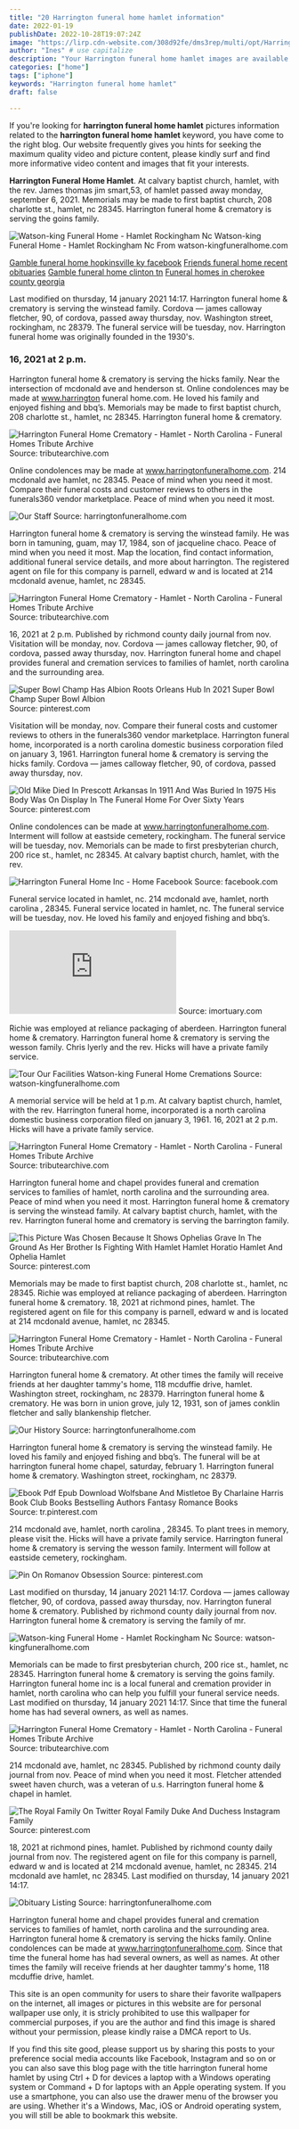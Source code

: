 ```yaml
---
title: "20 Harrington funeral home hamlet information"
date: 2022-01-19
publishDate: 2022-10-28T19:07:24Z
image: "https://lirp.cdn-website.com/308d92fe/dms3rep/multi/opt/HarringtonLogo-640w.png"
author: "Ines" # use capitalize
description: "Your Harrington funeral home hamlet images are available in this site. Harrington funeral home hamlet are a topic that is being searched for and liked by netizens today. You can Find and Download the Harrington funeral home hamlet files here. Find and Download all free photos and vectors."
categories: ["home"]
tags: ["iphone"]
keywords: "Harrington funeral home hamlet"
draft: false

---
```


If you're looking for **harrington funeral home hamlet** pictures information related to the **harrington funeral home hamlet** keyword, you have come to the right  blog.  Our website frequently  gives you  hints  for seeking  the maximum  quality video and picture  content, please kindly surf and find more informative video content and images  that fit your interests.

**Harrington Funeral Home Hamlet**. At calvary baptist church, hamlet, with the rev. James thomas jim smart,53, of hamlet passed away monday, september 6, 2021. Memorials may be made to first baptist church, 208 charlotte st., hamlet, nc 28345. Harrington funeral home &amp; crematory is serving the goins family.

![Watson-king Funeral Home - Hamlet Rockingham Nc](https://s3.amazonaws.com/csvweb/siteimages/xbc/404966-P1010679.JPG "Watson-king Funeral Home - Hamlet Rockingham Nc")
Watson-king Funeral Home - Hamlet Rockingham Nc From watson-kingfuneralhome.com

[Gamble funeral home hopkinsville ky facebook](/gamble-funeral-home-hopkinsville-ky-facebook/)
[Friends funeral home recent obituaries](/friends-funeral-home-recent-obituaries/)
[Gamble funeral home clinton tn](/gamble-funeral-home-clinton-tn/)
[Funeral homes in cherokee county georgia](/funeral-homes-in-cherokee-county-georgia/)

Last modified on thursday, 14 january 2021 14:17. Harrington funeral home &amp; crematory is serving the winstead family. Cordova — james calloway fletcher, 90, of cordova, passed away thursday, nov. Washington street, rockingham, nc 28379. The funeral service will be tuesday, nov. Harrington funeral home was originally founded in the 1930&#039;s.

### 16, 2021 at 2 p.m.

Harrington funeral home &amp; crematory is serving the hicks family. Near the intersection of mcdonald ave and henderson st. Online condolences may be made at www.harrington funeral home.com. He loved his family and enjoyed fishing and bbq’s. Memorials may be made to first baptist church, 208 charlotte st., hamlet, nc 28345. Harrington funeral home &amp; crematory.


![Harrington Funeral Home Crematory - Hamlet - North Carolina - Funeral Homes Tribute Archive](https://tributecenteronline.s3-accelerate.amazonaws.com/Obituaries/23218385/Thumbnail.jpg "Harrington Funeral Home Crematory - Hamlet - North Carolina - Funeral Homes Tribute Archive")
Source: tributearchive.com

Online condolences may be made at www.harringtonfuneralhome.com. 214 mcdonald ave hamlet, nc 28345. Peace of mind when you need it most. Compare their funeral costs and customer reviews to others in the funerals360 vendor marketplace. Peace of mind when you need it most.

![Our Staff](https://lirp.cdn-website.com/308d92fe/dms3rep/multi/opt/HarringtonFH+-+social-1920w.png "Our Staff")
Source: harringtonfuneralhome.com

Harrington funeral home &amp; crematory is serving the winstead family. He was born in tamuning, guam, may 17, 1984, son of jacqueline chaco. Peace of mind when you need it most. Map the location, find contact information, additional funeral service details, and more about harrington. The registered agent on file for this company is parnell, edward w and is located at 214 mcdonald avenue, hamlet, nc 28345.

![Harrington Funeral Home Crematory - Hamlet - North Carolina - Funeral Homes Tribute Archive](https://tributecenteronline.s3-accelerate.amazonaws.com/Obituaries/23087043/Thumbnail_3.jpg "Harrington Funeral Home Crematory - Hamlet - North Carolina - Funeral Homes Tribute Archive")
Source: tributearchive.com

16, 2021 at 2 p.m. Published by richmond county daily journal from nov. Visitation will be monday, nov. Cordova — james calloway fletcher, 90, of cordova, passed away thursday, nov. Harrington funeral home and chapel provides funeral and cremation services to families of hamlet, north carolina and the surrounding area.

![Super Bowl Champ Has Albion Roots Orleans Hub In 2021 Super Bowl Champ Super Bowl Albion](https://i.pinimg.com/originals/50/7d/00/507d002f865477190d91f8fc14febd49.png "Super Bowl Champ Has Albion Roots Orleans Hub In 2021 Super Bowl Champ Super Bowl Albion")
Source: pinterest.com

Visitation will be monday, nov. Compare their funeral costs and customer reviews to others in the funerals360 vendor marketplace. Harrington funeral home, incorporated is a north carolina domestic business corporation filed on january 3, 1961. Harrington funeral home &amp; crematory is serving the hicks family. Cordova — james calloway fletcher, 90, of cordova, passed away thursday, nov.

![Old Mike Died In Prescott Arkansas In 1911 And Was Buried In 1975 His Body Was On Display In The Funeral Home For Over Sixty Years](https://i.pinimg.com/originals/d0/11/6a/d0116a43c66e9699f6bf47747dee6543.gif "Old Mike Died In Prescott Arkansas In 1911 And Was Buried In 1975 His Body Was On Display In The Funeral Home For Over Sixty Years")
Source: pinterest.com

Online condolences can be made at www.harringtonfuneralhome.com. Interment will follow at eastside cemetery, rockingham. The funeral service will be tuesday, nov. Memorials can be made to first presbyterian church, 200 rice st., hamlet, nc 28345. At calvary baptist church, hamlet, with the rev.

![Harrington Funeral Home Inc - Home Facebook](https://lookaside.fbsbx.com/lookaside/crawler/media/?media_id=273152867949751&amp;get_thumbnail=1 "Harrington Funeral Home Inc - Home Facebook")
Source: facebook.com

Funeral service located in hamlet, nc. 214 mcdonald ave, hamlet, north carolina , 28345. Funeral service located in hamlet, nc. The funeral service will be tuesday, nov. He loved his family and enjoyed fishing and bbq’s.

![Harrington Funeral Home Chapel Hamlet North Carolina](https://www.imortuary.com/utilities/timThumb.php?src=/images/uploaded_images/90911/Screenshot_50.jpg&amp;w=800&amp;h=800&amp;zc=3 "Harrington Funeral Home Chapel Hamlet North Carolina")
Source: imortuary.com

Richie was employed at reliance packaging of aberdeen. Harrington funeral home &amp; crematory. Harrington funeral home &amp; crematory is serving the wesson family. Chris lyerly and the rev. Hicks will have a private family service.

![Tour Our Facilities Watson-king Funeral Home Cremations](https://s3.amazonaws.com/csvweb/siteimages/xbc/682835-P1010678.JPG "Tour Our Facilities Watson-king Funeral Home Cremations")
Source: watson-kingfuneralhome.com

A memorial service will be held at 1 p.m. At calvary baptist church, hamlet, with the rev. Harrington funeral home, incorporated is a north carolina domestic business corporation filed on january 3, 1961. 16, 2021 at 2 p.m. Hicks will have a private family service.

![Harrington Funeral Home Crematory - Hamlet - North Carolina - Funeral Homes Tribute Archive](https://tributecenteronline.s3-accelerate.amazonaws.com/Obituaries/23068665/Thumbnail_5.jpg "Harrington Funeral Home Crematory - Hamlet - North Carolina - Funeral Homes Tribute Archive")
Source: tributearchive.com

Harrington funeral home and chapel provides funeral and cremation services to families of hamlet, north carolina and the surrounding area. Peace of mind when you need it most. Harrington funeral home &amp; crematory is serving the winstead family. At calvary baptist church, hamlet, with the rev. Harrington funeral home and crematory is serving the barrington family.

![This Picture Was Chosen Because It Shows Ophelias Grave In The Ground As Her Brother Is Fighting With Hamlet Hamlet Horatio Hamlet And Ophelia Hamlet](https://i.pinimg.com/474x/f8/2c/ce/f82cceff3b703a77313518a80d0a95a9--hamlet-grave.jpg "This Picture Was Chosen Because It Shows Ophelias Grave In The Ground As Her Brother Is Fighting With Hamlet Hamlet Horatio Hamlet And Ophelia Hamlet")
Source: pinterest.com

Memorials may be made to first baptist church, 208 charlotte st., hamlet, nc 28345. Richie was employed at reliance packaging of aberdeen. Harrington funeral home &amp; crematory. 18, 2021 at richmond pines, hamlet. The registered agent on file for this company is parnell, edward w and is located at 214 mcdonald avenue, hamlet, nc 28345.

![Harrington Funeral Home Crematory - Hamlet - North Carolina - Funeral Homes Tribute Archive](https://tributecenteronline.s3-accelerate.amazonaws.com/Obituaries/23068697/Thumbnail.jpg "Harrington Funeral Home Crematory - Hamlet - North Carolina - Funeral Homes Tribute Archive")
Source: tributearchive.com

Harrington funeral home &amp; crematory. At other times the family will receive friends at her daughter tammy&#039;s home, 118 mcduffie drive, hamlet. Washington street, rockingham, nc 28379. Harrington funeral home &amp; crematory. He was born in union grove, july 12, 1931, son of james conklin fletcher and sally blankenship fletcher.

![Our History](https://lirp.cdn-website.com/308d92fe/dms3rep/multi/opt/IMG_3934+%281%29-320w.jpg "Our History")
Source: harringtonfuneralhome.com

Harrington funeral home &amp; crematory is serving the winstead family. He loved his family and enjoyed fishing and bbq’s. The funeral will be at harrington funeral home chapel, saturday, february 1. Harrington funeral home &amp; crematory. Washington street, rockingham, nc 28379.

![Ebook Pdf Epub Download Wolfsbane And Mistletoe By Charlaine Harris Book Club Books Bestselling Authors Fantasy Romance Books](https://i.pinimg.com/474x/0b/d3/07/0bd3074a914dc06a69f346060e6f295a.jpg "Ebook Pdf Epub Download Wolfsbane And Mistletoe By Charlaine Harris Book Club Books Bestselling Authors Fantasy Romance Books")
Source: tr.pinterest.com

214 mcdonald ave, hamlet, north carolina , 28345. To plant trees in memory, please visit the. Hicks will have a private family service. Harrington funeral home &amp; crematory is serving the wesson family. Interment will follow at eastside cemetery, rockingham.

![Pin On Romanov Obsession](https://i.pinimg.com/474x/76/e7/dc/76e7dcbda19b197757f694cf8ae0fbb2--anastasia-romanov-russian-orthodox.jpg "Pin On Romanov Obsession")
Source: pinterest.com

Last modified on thursday, 14 january 2021 14:17. Cordova — james calloway fletcher, 90, of cordova, passed away thursday, nov. Harrington funeral home &amp; crematory. Published by richmond county daily journal from nov. Harrington funeral home &amp; crematory is serving the family of mr.

![Watson-king Funeral Home - Hamlet Rockingham Nc](https://s3.amazonaws.com/csvweb/siteimages/xbc/404966-P1010679.JPG "Watson-king Funeral Home - Hamlet Rockingham Nc")
Source: watson-kingfuneralhome.com

Memorials can be made to first presbyterian church, 200 rice st., hamlet, nc 28345. Harrington funeral home &amp; crematory is serving the goins family. Harrington funeral home inc is a local funeral and cremation provider in hamlet, north carolina who can help you fulfill your funeral service needs. Last modified on thursday, 14 january 2021 14:17. Since that time the funeral home has had several owners, as well as names.

![Harrington Funeral Home Crematory - Hamlet - North Carolina - Funeral Homes Tribute Archive](https://tributecenteronline.s3-accelerate.amazonaws.com/Obituaries/23202058/Thumbnail.jpg "Harrington Funeral Home Crematory - Hamlet - North Carolina - Funeral Homes Tribute Archive")
Source: tributearchive.com

214 mcdonald ave, hamlet, nc 28345. Published by richmond county daily journal from nov. Peace of mind when you need it most. Fletcher attended sweet haven church, was a veteran of u.s. Harrington funeral home &amp; chapel in hamlet.

![The Royal Family On Twitter Royal Family Duke And Duchess Instagram Family](https://i.pinimg.com/originals/d1/39/29/d139294a86ce58b9c1a458e8497b6a50.jpg "The Royal Family On Twitter Royal Family Duke And Duchess Instagram Family")
Source: pinterest.com

18, 2021 at richmond pines, hamlet. Published by richmond county daily journal from nov. The registered agent on file for this company is parnell, edward w and is located at 214 mcdonald avenue, hamlet, nc 28345. 214 mcdonald ave hamlet, nc 28345. Last modified on thursday, 14 january 2021 14:17.

![Obituary Listing](https://lirp.cdn-website.com/308d92fe/dms3rep/multi/opt/HarringtonLogo-640w.png "Obituary Listing")
Source: harringtonfuneralhome.com

Harrington funeral home and chapel provides funeral and cremation services to families of hamlet, north carolina and the surrounding area. Harrington funeral home &amp; crematory is serving the hicks family. Online condolences can be made at www.harringtonfuneralhome.com. Since that time the funeral home has had several owners, as well as names. At other times the family will receive friends at her daughter tammy&#039;s home, 118 mcduffie drive, hamlet.

This site is an open community for users to share their favorite wallpapers on the internet, all images or pictures in this website are for personal wallpaper use only, it is stricly prohibited to use this wallpaper for commercial purposes, if you are the author and find this image is shared without your permission, please kindly raise a DMCA report to Us.

If you find this site good, please support us by sharing this posts to your preference social media accounts like Facebook, Instagram and so on or you can also save this blog page with the title harrington funeral home hamlet by using Ctrl + D for devices a laptop with a Windows operating system or Command + D for laptops with an Apple operating system. If you use a smartphone, you can also use the drawer menu of the browser you are using. Whether it's a Windows, Mac, iOS or Android operating system, you will still be able to bookmark this website.
